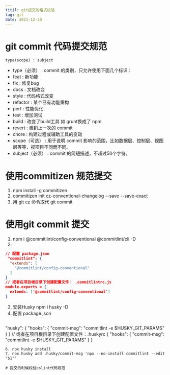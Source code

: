 ```yaml
---
titil: git提交的格式校验
tag: git
date: 2021-12-30
---
```


# git commit 代码提交规范
```
type(scope) : subject
```
* type（必须） : commit 的类别，只允许使用下面几个标识：
* feat : 新功能
* fix : 修复bug
* docs : 文档改变
* style : 代码格式改变
* refactor : 某个已有功能重构
* perf : 性能优化
* test : 增加测试
* build : 改变了build工具 如 grunt换成了 npm
* revert : 撤销上一次的 commit
* chore : 构建过程或辅助工具的变动
* scope（可选） : 用于说明 commit 影响的范围，比如数据层、控制层、视图层等等，视项目不同而不同。
* subject（必须） : commit 的简短描述，不超过50个字符。

# 使用commitizen 规范提交

1. npm install -g commitizen
2. commitizen init cz-conventional-changelog --save --save-exact
3. 用 git cz 命令取代 git commit

# 使用git commit 提交

1. npm i @commitlint/config-conventional @commitlint/cli -D 
2. 
  ```json
  // 配置 package.json
   "commitlint": { 
    "extends": [ 
      "@commitlint/config-conventional" 
    ] 
  }
  // 或者在项目根目录下创建配置文件： .commitlintrc.js
  module.exports = { 
    extends: ['@commitlint/config-conventional'] 
  } 
  ```
3. 安装Husky  npm i husky -D 
4. 配置 package.json
   ```json
  "husky": { 
    "hooks": { 
      "commit-msg": "commitlint -e $HUSKY_GIT_PARAMS" 
    } 
  } 
  // 或者在项目根目录下创建配置文件：.huskyrc
  { 
    "hooks": { 
      "commit-msg": "commitlint -e $HUSKY_GIT_PARAMS" 
    } 
  } 
   ```
6. npx husky install 
7. npx husky add .husky/commit-msg 'npx --no-install commitlint --edit "$1"'

# 提交的时候校验eslint代码规范
